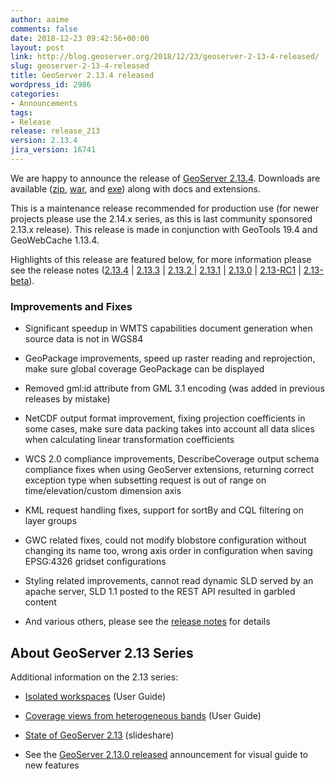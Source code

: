 ```yaml
---
author: aaime
comments: false
date: 2018-12-23 09:42:56+00:00
layout: post
link: http://blog.geoserver.org/2018/12/23/geoserver-2-13-4-released/
slug: geoserver-2-13-4-released
title: GeoServer 2.13.4 released
wordpress_id: 2986
categories:
- Announcements
tags:
- Release
release: release_213
version: 2.13.4
jira_version: 16741
---
```




We are happy to announce the release of [GeoServer 2.13.4](http://sourceforge.net/projects/geoserver/files/GeoServer/2.13.4/). Downloads are available ([zip](http://sourceforge.net/projects/geoserver/files/GeoServer/2.13.4/geoserver-2.13.4-bin.zip/download), [war](http://sourceforge.net/projects/geoserver/files/GeoServer/2.13.4/geoserver-2.13.4-war.zip/download), and [exe](http://sourceforge.net/projects/geoserver/files/GeoServer/2.13.4/geoserver-2.13.4.exe/download)) along with docs and extensions.

This is a maintenance release recommended for production use (for newer projects please use the 2.14.x series, as this is last community sponsored 2.13.x release).
This release is made in conjunction with GeoTools 19.4 and GeoWebCache 1.13.4.




Highlights of this release are featured below, for more information please see the release notes ([2.13.4](https://osgeo-org.atlassian.net/secure/ReleaseNote.jspa?projectId=10000&version=16741) | [2.13.3](https://osgeo-org.atlassian.net/secure/ReleaseNote.jspa?projectId=10000&version=16733) | [2.13.2 ](https://osgeo-org.atlassian.net/secure/ReleaseNote.jspa?projectId=10000&version=16728)| [2.13.1](https://osgeo-org.atlassian.net/secure/ReleaseNote.jspa?projectId=10000&version=16724) | [2.13.0](https://osgeo-org.atlassian.net/secure/ReleaseNote.jspa?projectId=10000&version=16722) | [2.13-RC1](https://osgeo-org.atlassian.net/secure/ReleaseNote.jspa?projectId=10000&version=16717) | [2.13-beta](https://osgeo-org.atlassian.net/secure/ReleaseNote.jspa?projectId=10000&version=16702)).


### Improvements and Fixes





 	
  * Significant speedup in WMTS capabilities document generation when source data is not in WGS84

 	
  * GeoPackage improvements, speed up raster reading and reprojection, make sure global coverage GeoPackage can be displayed

 	
  * Removed gml:id attribute from GML 3.1 encoding (was added in previous releases by mistake)

 	
  * NetCDF output format improvement, fixing projection coefficients in some cases, make sure data packing takes into account all data slices when calculating linear transformation coefficients

 	
  * WCS 2.0 compliance improvements, DescribeCoverage output schema compliance fixes when using GeoServer extensions, returning correct exception type when subsetting request is out of range on time/elevation/custom dimension axis

 	
  * KML request handling fixes, support for sortBy and CQL filtering on layer groups

 	
  * GWC related fixes, could not modify blobstore configuration without changing its name too, wrong axis order in configuration when saving EPSG:4326 gridset configurations

 	
  * Styling related improvements, cannot read dynamic SLD served by an apache server, SLD 1.1 posted to the REST API resulted in garbled content

 	
  * And various others, please see the [release notes](https://osgeo-org.atlassian.net/secure/ReleaseNote.jspa?projectId=10000&version=16741) for details




## About GeoServer 2.13 Series


Additional information on the 2.13 series:



 	
  * [Isolated workspaces](http://docs.geoserver.org/latest/en/user/data/webadmin/workspaces.html#isolated-workspaces) (User Guide)

 	
  * [Coverage views from heterogeneous bands](http://docs.geoserver.org/latest/en/user/data/raster/coverageview.html#heterogeneous-coverage-views) (User Guide)

 	
  * [State of GeoServer 2.13](https://www.slideshare.net/jgarnett/state-of-geoserver-213) (slideshare)

 	
  * See the [GeoServer 2.13.0 released](http://blog.geoserver.org/2018/03/20/geoserver-2-13-0-released/) announcement for visual guide to new features



